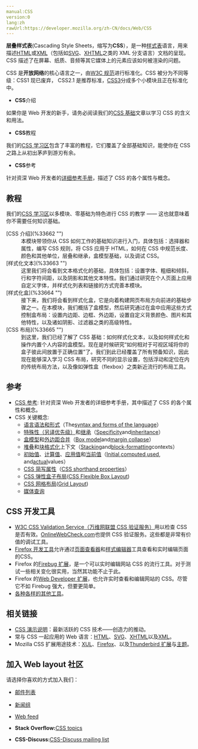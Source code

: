 ```yaml
---
manual:CSS
version:0
lang:zh
rawUrl:https://developer.mozilla.org/zh-CN/docs/Web/CSS
---
```






**层叠样式表**(Cascading Style Sheets，缩写为**CSS**），是一种[样式表](%33655 "")语言，用来描述[HTML](%101 "The HyperText Mark-up Language")或[XML](%33656 "zh-CN/docs/XML")（包括如[SVG](%33657 "zh-CN/docs/SVG")、[XHTML](%25965 "zh-CN/docs/XHTML")之类的 XML 分支语言）文档的呈现。CSS 描述了在屏幕、纸质、音频等其它媒体上的元素应该如何被渲染的问题。



CSS 是**开放网络**的核心语言之一，由[W3C 规范](%33658 "")进行标准化。CSS 被分为不同等级：CSS1 现已废弃， CSS2.1 是推荐标准，[CSS3](%33659 "CSS3")分成多个小模块且正在标准化中。


* **CSS**介绍

如果你是 Web 开发的新手，请务必阅读我们的[CSS 基础](%33660 "")文章以学习 CSS 的含义和用法。
* **CSS**教程

我们的[CSS 学习区](%33661 "")包含了丰富的教程，它们覆盖了全部基础知识，能使你在 CSS 之路上从初出茅庐到游刃有余。
* **CSS**参考

针对资深 Web 开发者的[详细参考手册](%27622 "zh-CN/docs/Web/CSS/Reference")，描述了 CSS 的各个属性与概念。

## 教程<a name="教程"></a>


我们的[CSS 学习区](%33661 "")以多模块、零基础为特色进行 CSS 的教学 —— 这也就意味着你不需要任何知识基础。

<dl><dt id=''>[CSS 介绍](%33662 "")</dt><dd>本模块带领你从 CSS 如何工作的基础知识进行入门，具体包括：选择器和属性，编写 CSS 规则，将 CSS 应用于 HTML，如何在 CSS 中规范长度、颜色和其他单位，层叠和继承，盒模型基础，以及调试 CSS。</dd><dt id=''>[样式化文本](%33663 "")</dt><dd>这里我们将会看到文本格式化的基础，具体包括：设置字体、粗细和倾斜，行和字符间距，以及阴影和其他文本特性。我们通过研究在个人页面上应用自定义字体，并样式化列表和链接的方式完善本模块。</dd><dt id=''>[样式化盒](%33664 "")</dt><dd>接下来，我们将会看到样式化盒，它是向着构建网页布局方向前进的基础步骤之一。在本模块，我们概括了盒模型，然后研究通过在盒中应用这些方式控制盒布局：设置内边距、边框、外边距，设置自定义背景颜色、图片和其他特性，以及诸如阴影、过滤器之类的高级特性。</dd><dt id=''>[CSS 布局](%33665 "")</dt><dd>到这里，我们已经了解了 CSS 基础：如何样式化文本，以及如何样式化和操作内置个人内容的盒模型。现在是时候研究“如何相对于可视区域将你的盒子彼此间放置于正确位置”了。我们到此已经覆盖了所有预备知识，因此现在能够深入学习 CSS 布局，研究不同的显示设置，包括浮动和定位在内的传统布局方法，以及像如弹性盒（flexbox）之类新近流行的布局工具。</dd></dl>

## 参考<a name="参考"></a>

* [CSS 参考](%27622 ""): 针对资深 Web 开发者的详细参考手册，其中描述了 CSS 的各个属性和概念。
* CSS 关键概念:
	* [语言语法和形式](%33666 "")（The[syntax and forms of the language](%33667 "")）
	* [特殊性（另译优先级）](%33668 "")和[继承](%33669 "")（[Specificity](%32812 "")and[inheritance](%30593 "")）
	* [盒模型](%33670 "")和[外边距合并](%33671 "")（[Box model](%29276 "")and[margin collapse](%29368 "")）
	* [堆叠](%33672 "The stacking context")和[块格式化](%31432 "block formatting context")上下文（[Stacking](%33673 "The stacking context")and[block-formatting](%29369 "block formatting context")contexts）
	* [初始值](%33674 "")、[计算值](%33675 "")、[应用值](%33676 "")和[当前值](%33677 "")（[Initial](%32831 ""),[computed](%32830 ""),[used](%32878 ""), and[actual](%33678 "")values）
	* [CSS 简写属性](%32403 "")（[CSS shorthand properties](%32403 "")）
	* [CSS 弹性盒子布局](%28410 "")([CSS Flexible Box Layout](%33679 ""))
	* [CSS 网格布局](%29946 "")([Grid Layout](%29934 ""))
	* [媒体查询](%33680 "")

## CSS 开发工具<a name="CSS_开发工具"></a>

* [W3C CSS Validation Service（万维网联盟 CSS 验证服务）](%33681 "")用以检查 CSS 是否有效。[OnlineWebCheck.com](%33682 "")也提供 CSS 验证服务。这些都是非常有价值的调试工具。
* [Firefox 开发工具](%33683 "")允许通过[页面查看器](%33684 "")和[样式编辑器](%33685 "")工具查看和实时编辑页面的CSS。
* Firefox 的[Firebug 扩展](%33686 "")，是一个可以实时编辑网站 CSS 的流行工具。对于测试一些相关变化很实用，当然其功能不止于此。
* Firefox 的[Web Developer 扩展](%33687 "")，也允许实时查看和编辑网站的 CSS。尽管它不如 Firebug 强大，但要更简单。
* [各种各样的其他工具](%33688 "")。



## 相关链接<a name="相关链接"></a>

* [CSS 演示说明](%33689 "")：最新活跃的 CSS 技术——创造力的推动。
* 常与 CSS 一起应用的 Web 语言：[HTML](%101 "zh-CN/docs/HTML")、[SVG](%33657 "SVG")、[XHTML](%25965 "zh-CN/docs/XHTML")以及[XML](%33656 "zh-CN/docs/XML")。
* Mozilla CSS 扩展用途技术：[XUL](%33690 "zh-CN/docs/XUL")、[Firefox](%33691 "")、以及[Thunderbird 扩展](%33692 "zh-CN/docs/Extensions")与[主题](%33693 "")。

## 加入 Web layout 社区<a name="加入_Web_layout_社区"></a>
请选择你喜欢的方式加入我们：

* [邮件列表](%33694 "")
* [新闻组](%33695 "")
* [Web feed](%33696 "")


* **Stack Overflow:**[CSS topics](%33697 "Visit Stack Overflow, a collaboratively built and maintained Q&A site. See if you can find an answer; if not, you can ask your question there.")
* **CSS-Discuss:**[CSS-Discuss mailing list](%33698 "Join the css-discuss mailing list, which is dedicated to discussing practical, real-world use of CSS.")






